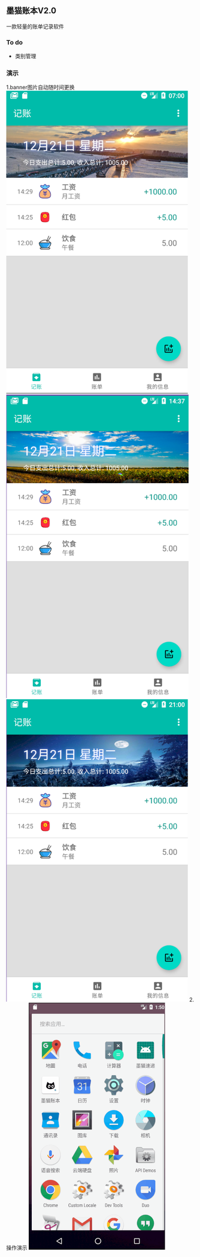 ## 墨猫账本V2.0
一款轻量的账单记录软件

### To do
 - 类别管理
### 演示
1.banner图片自动随时间更换
![morning](git_image/morning.png)
![noon](git_image/noon.png)
![night](git_image/night.png)
2.操作演示
![gif](git_image/GIF.gif)


